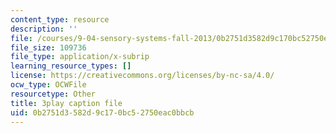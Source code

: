 ```yaml
---
content_type: resource
description: ''
file: /courses/9-04-sensory-systems-fall-2013/0b2751d3582d9c170bc52750eac0bbcb_OAOec-To-84.srt
file_size: 109736
file_type: application/x-subrip
learning_resource_types: []
license: https://creativecommons.org/licenses/by-nc-sa/4.0/
ocw_type: OCWFile
resourcetype: Other
title: 3play caption file
uid: 0b2751d3-582d-9c17-0bc5-2750eac0bbcb
---
```

